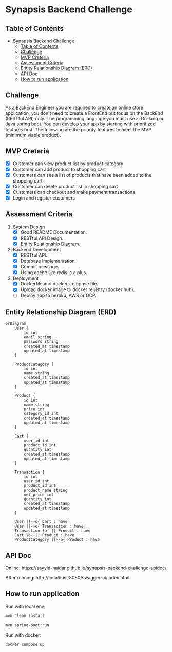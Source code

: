 # Synapsis Backend Challenge

## Table of Contents

- [Synapsis Backend Challenge](#synapsis-backend-challenge)
  - [Table of Contents](#table-of-contents)
  - [Challenge](#challenge)
  - [MVP Creteria](#mvp-creteria)
  - [Assessment Criteria](#assessment-criteria)
  - [Entity Relationship Diagram (ERD)](#entity-relationship-diagram-erd)
  - [API Doc](#api-doc)
  - [How to run application](#how-to-run-application)

## Challenge

As a BackEnd Engineer you are required to create an online store application, you don't need to create a FrontEnd but focus on the BackEnd (RESTful API) only. The programming language you must use is Go-lang or Java spring boot.
You can develop your app by starting with prioritized features first. The following are the priority features to meet the MVP (minimum viable product).

## MVP Creteria

- [x] Customer can view product list by product category
- [x] Customer can add product to shopping cart
- [x] Customers can see a list of products that have been added to the shopping cart
- [x] Customer can delete product list in shopping cart
- [x] Customers can checkout and make payment transactions
- [x] Login and register customers

## Assessment Criteria

1. System Design
   - [x] Good README Documentation.
   - [x] RESTful API Design.
   - [x] Entity Relationship Diagram.

2. Backend Development
   - [x] RESTful API.
   - [x] Database Implementation.
   - [x] Commit message.
   - [x] Using cache like redis is a plus.

3. Deployment
   - [x] Dockerfile and docker-compose file.
   - [x] Upload docker image to docker registry (docker hub).
   - [ ] Deploy app to heroku, AWS or GCP.

## Entity Relationship Diagram (ERD)

```mermaid
erDiagram
    User {
        id int
        email string
        password string
        created_at timestamp
        updated_at timestamp
    }

    ProductCategory {
        id int
        name string
        created_at timestamp
        updated_at timestamp
    }

    Product {
        id int
        name string
        price int
        category_id int
        created_at timestamp
        updated_at timestamp
    }

    Cart {
        user_id int
        product_id int
        quantity int
        created_at timestamp
        updated_at timestamp
    }

    Transaction {
        id int
        user_id int
        product_id int
        product_name string
        net_price int
        quantity int
        created_at timestamp
        updated_at timestamp
    }

    User ||--o{ Cart : have 
    User ||--o{ Transaction : have 
    Transaction }o--|| Product : have 
    Cart }o--|| Product : have 
    ProductCategory ||--o{ Product : have 
```

## API Doc

Online: https://sayyid-haidar.github.io/synapsis-backend-challenge-apidoc/

After running: http://localhost:8080/swagger-ui/index.html

## How to run application

Run with local env:

```bash
mvn clean install

mvn spring-boot:run
```

Run with docker:

```bash
docker compose up
```

